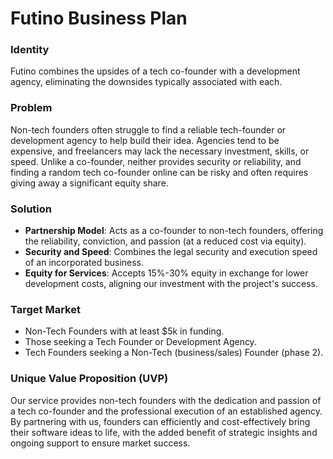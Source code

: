# Futino Business Plan

### Identity

Futino combines the upsides of a tech co-founder with a development agency, eliminating the downsides typically associated with each.

### Problem

Non-tech founders often struggle to find a reliable tech-founder or development agency to help build their idea. Agencies tend to be expensive, and freelancers may lack the necessary investment, skills, or speed. Unlike a co-founder, neither provides security or reliability, and finding a random tech co-founder online can be risky and often requires giving away a significant equity share.

### Solution

- **Partnership Model**: Acts as a co-founder to non-tech founders, offering the reliability, conviction, and passion (at a reduced cost via equity).
- **Security and Speed**: Combines the legal security and execution speed of an incorporated business.
- **Equity for Services**: Accepts 15%-30% equity in exchange for lower development costs, aligning our investment with the project's success.

### Target Market

- Non-Tech Founders with at least $5k in funding.
- Those seeking a Tech Founder or Development Agency.
- Tech Founders seeking a Non-Tech (business/sales) Founder (phase 2).

### Unique Value Proposition (UVP)

Our service provides non-tech founders with the dedication and passion of a tech co-founder and the professional execution of an established agency. By partnering with us, founders can efficiently and cost-effectively bring their software ideas to life, with the added benefit of strategic insights and ongoing support to ensure market success.
